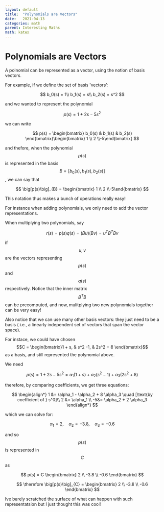 ```yaml
---
layout: default
title:  "Polynomials are Vectors"
date:   2021-04-13
categories: math
parent: Interesting Maths
math: katex
---
```


# Polynomials are Vectors

A polnomial can be represented as a vector, using the notion of basis vectors. 

For example, if we define the set of basis 'vectors':

$$
b_0(s) = 1\\
b_1(s) = s\\
b_2(s) = s^2
$$

and we wanted to represent the polynomial

$$
p(s) = 1 + 2s - 5s^2
$$

we can write 

$$
p(s) = \begin{bmatrix} b_0(s) & b_1(s) & b_2(s) \end{bmatrix}\begin{bmatrix} 1 \\ 2 \\-5\end{bmatrix}
$$

and thefore, when the polynomial $$p(s)$$ is represented in the basis $$B = [b_0(s), b_1(s), b_2(s)]$$, we can say that 

$$
\big[p(s)\big]_{B} = \begin{bmatrix} 1 \\ 2 \\-5\end{bmatrix}
$$

This notation thus makes a bunch of operations really easy!

For instance when adding polynomials, we only need to add the vector representations. 

When multiplying two polynomials, say 

$$r(s) = p(s) q(s) = (B u) ( B v) = u^T B^T B v $$

if $$u, v$$ are the vectors representing $$p(s)$$ and $$q(s)$$ respectively. Notice that the inner matrix $$B^T B$$ can be precomputed, and now, mulitplying two new polynomials together can be very easy!

Also notice that we can use many other basis vectors: they just need to be a basis ( i.e., a linearly independent set of vectors that span the vector space). 

For instace, we could have chosen 
$$C = \begin{bmatrix}1 + s, & s^2 -1, & 2s^2 + 8 \end{bmatrix}$$ 
as a basis, and still represented the polynomial above. 

We need 

$$
p(s) = 1 + 2 s - 5 s^2 = \alpha_1 (1+s) + \alpha_2 (s^2 - 1) + \alpha_3(2 s^2 + 8)
$$

therefore, by comparing coefficients, we get three equations:

$$
\begin{align*}
1 &= \alpha_1 - \alpha_2 + 8 \alpha_3 \quad [\text{by coefficient of } s^0]\\
2 &= \alpha_1 \\
-5&= \alpha_2 + 2 \alpha_3
\end{align*}
$$

which we can solve for:

$$\alpha_1 = 2, \quad \alpha_2 = -3.8, \quad \alpha_3 = -0.6$$

and so $$p(s)$$ is represented in $$C$$ as

$$
p(s) = C \begin{bmatrix} 2 \\ -3.8 \\ -0.6 \end{bmatrix}
$$

$$
\therefore \big[p(s)\big]_{C} = \begin{bmatrix} 2 \\ -3.8 \\ -0.6 \end{bmatrix}
$$

Ive barely scratched the surface of what can happen with such representatsion but I just thought this was cool!
